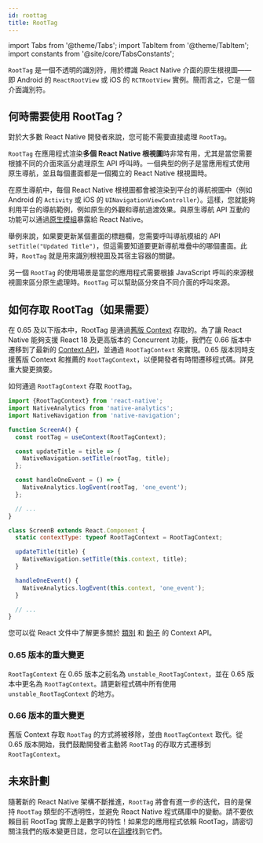 ```yaml
---
id: roottag
title: RootTag
---
```


import Tabs from '@theme/Tabs'; import TabItem from '@theme/TabItem'; import constants from '@site/core/TabsConstants';

`RootTag` 是一個不透明的識別符，用於標識 React Native 介面的原生根視圖——即 Android 的 `ReactRootView` 或 iOS 的 `RCTRootView` 實例。簡而言之，它是一個介面識別符。

## 何時需要使用 RootTag？

對於大多數 React Native 開發者來說，您可能不需要直接處理 `RootTag`。

`RootTag` 在應用程式渲染**多個 React Native 根視圖**時非常有用，尤其是當您需要根據不同的介面來區分處理原生 API 呼叫時。一個典型的例子是當應用程式使用原生導航，並且每個畫面都是一個獨立的 React Native 根視圖時。

在原生導航中，每個 React Native 根視圖都會被渲染到平台的導航視圖中（例如 Android 的 `Activity` 或 iOS 的 `UINavigationViewController`）。這樣，您就能夠利用平台的導航範例，例如原生的外觀和導航過渡效果。與原生導航 API 互動的功能可以通過[原生模組](https://reactnative.dev/docs/next/native-modules-intro)暴露給 React Native。

舉例來說，如果要更新某個畫面的標題欄，您需要呼叫導航模組的 API `setTitle("Updated Title")`，但這需要知道要更新導航堆疊中的哪個畫面。此時，`RootTag` 就是用來識別根視圖及其宿主容器的關鍵。

另一個 `RootTag` 的使用場景是當您的應用程式需要根據 JavaScript 呼叫的來源根視圖來區分原生處理時。`RootTag` 可以幫助區分來自不同介面的呼叫來源。

## 如何存取 RootTag（如果需要）

在 0.65 及以下版本中，RootTag 是通過[舊版 Context](https://github.com/facebook/react-native/blob/v0.64.1/Libraries/ReactNative/AppContainer.js#L56) 存取的。為了讓 React Native 能夠支援 React 18 及更高版本的 Concurrent 功能，我們在 0.66 版本中遷移到了最新的 [Context API](https://reactjs.org/docs/context.html#api)，並通過 `RootTagContext` 來實現。0.65 版本同時支援舊版 Context 和推薦的 `RootTagContext`，以便開發者有時間遷移程式碼。詳見重大變更摘要。

如何通過 `RootTagContext` 存取 `RootTag`。

```js
import {RootTagContext} from 'react-native';
import NativeAnalytics from 'native-analytics';
import NativeNavigation from 'native-navigation';

function ScreenA() {
  const rootTag = useContext(RootTagContext);

  const updateTitle = title => {
    NativeNavigation.setTitle(rootTag, title);
  };

  const handleOneEvent = () => {
    NativeAnalytics.logEvent(rootTag, 'one_event');
  };

  // ...
}

class ScreenB extends React.Component {
  static contextType: typeof RootTagContext = RootTagContext;

  updateTitle(title) {
    NativeNavigation.setTitle(this.context, title);
  }

  handleOneEvent() {
    NativeAnalytics.logEvent(this.context, 'one_event');
  }

  // ...
}
```

您可以從 React 文件中了解更多關於 [類別](https://reactjs.org/docs/context.html#classcontexttype) 和 [鉤子](https://reactjs.org/docs/hooks-reference.html#usecontext) 的 Context API。

### 0.65 版本的重大變更

`RootTagContext` 在 0.65 版本之前名為 `unstable_RootTagContext`，並在 0.65 版本中更名為 `RootTagContext`。請更新程式碼中所有使用 `unstable_RootTagContext` 的地方。

### 0.66 版本的重大變更

舊版 Context 存取 `RootTag` 的方式將被移除，並由 `RootTagContext` 取代。從 0.65 版本開始，我們鼓勵開發者主動將 `RootTag` 的存取方式遷移到 `RootTagContext`。

## 未來計劃

隨著新的 React Native 架構不斷推進，`RootTag` 將會有進一步的迭代，目的是保持 `RootTag` 類型的不透明性，並避免 React Native 程式碼庫中的變動。請不要依賴目前 RootTag 實際上是數字的特性！如果您的應用程式依賴 RootTag，請密切關注我們的版本變更日誌，您可以在[這裡](https://github.com/facebook/react-native/blob/main/CHANGELOG.md)找到它們。